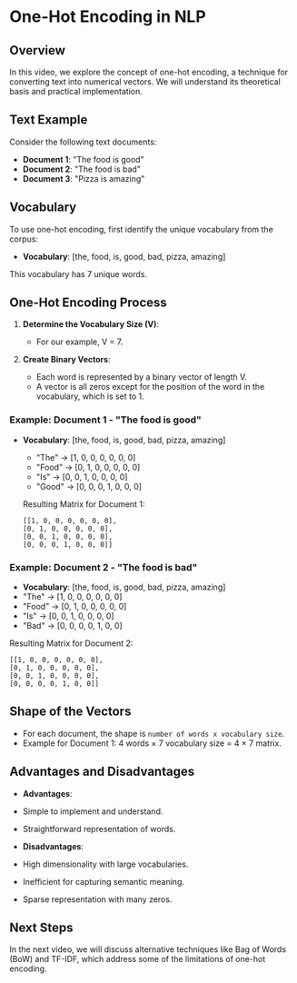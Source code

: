 # One-Hot Encoding in NLP

## Overview

In this video, we explore the concept of one-hot encoding, a technique for converting text into numerical vectors. We will understand its theoretical basis and practical implementation.

## Text Example

Consider the following text documents:

- **Document 1**: "The food is good"
- **Document 2**: "The food is bad"
- **Document 3**: "Pizza is amazing"

## Vocabulary

To use one-hot encoding, first identify the unique vocabulary from the corpus:

- **Vocabulary**: [the, food, is, good, bad, pizza, amazing]

This vocabulary has 7 unique words.

## One-Hot Encoding Process

1. **Determine the Vocabulary Size (V)**:

   - For our example, V = 7.

2. **Create Binary Vectors**:
   - Each word is represented by a binary vector of length V.
   - A vector is all zeros except for the position of the word in the vocabulary, which is set to 1.

### Example: Document 1 - "The food is good"

- **Vocabulary**: [the, food, is, good, bad, pizza, amazing]

  - "The" → [1, 0, 0, 0, 0, 0, 0]
  - "Food" → [0, 1, 0, 0, 0, 0, 0]
  - "Is" → [0, 0, 1, 0, 0, 0, 0]
  - "Good" → [0, 0, 0, 1, 0, 0, 0]

  Resulting Matrix for Document 1:

  ```
  [[1, 0, 0, 0, 0, 0, 0],
  [0, 1, 0, 0, 0, 0, 0],
  [0, 0, 1, 0, 0, 0, 0],
  [0, 0, 0, 1, 0, 0, 0]]
  ```

### Example: Document 2 - "The food is bad"

- **Vocabulary**: [the, food, is, good, bad, pizza, amazing]
- "The" → [1, 0, 0, 0, 0, 0, 0]
- "Food" → [0, 1, 0, 0, 0, 0, 0]
- "Is" → [0, 0, 1, 0, 0, 0, 0]
- "Bad" → [0, 0, 0, 0, 1, 0, 0]

Resulting Matrix for Document 2:

```
[[1, 0, 0, 0, 0, 0, 0],
[0, 1, 0, 0, 0, 0, 0],
[0, 0, 1, 0, 0, 0, 0],
[0, 0, 0, 0, 1, 0, 0]]
```

## Shape of the Vectors

- For each document, the shape is `number of words x vocabulary size`.
- Example for Document 1: 4 words × 7 vocabulary size = 4 × 7 matrix.

## Advantages and Disadvantages

- **Advantages**:
- Simple to implement and understand.
- Straightforward representation of words.

- **Disadvantages**:
- High dimensionality with large vocabularies.
- Inefficient for capturing semantic meaning.
- Sparse representation with many zeros.

## Next Steps

In the next video, we will discuss alternative techniques like Bag of Words (BoW) and TF-IDF, which address some of the limitations of one-hot encoding.
